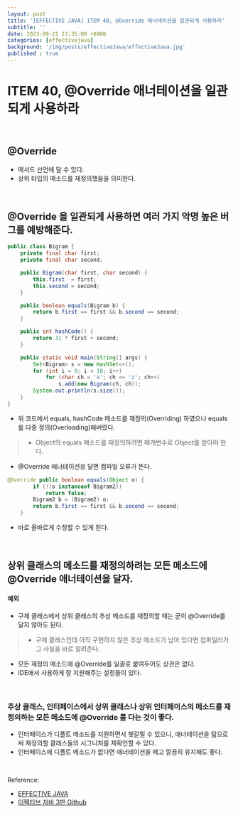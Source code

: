 ```yaml
---
layout: post
title: '[EFFECTIVE JAVA] ITEM 40, @Override 애너테이션을 일관되게 사용하라'
subtitle: ''
date: 2023-09-21 13:35:00 +0900
categories: [effectivejava]
background: '/img/posts/effectiveJava/effectiveJava.jpg'
published : true
---
```


# ITEM 40, @Override 애너테이션을 일관되게 사용하라

<br>

## @Override
- 메서드 선언에 달 수 있다.
- 상위 타입의 메소드를 재정의했음을 의미한다. 

<br>

## @Override 을 일관되게 사용하면 여러 가지 악명 높은 버그를 예방해준다.

```java
public class Bigram {
    private final char first;
    private final char second;

    public Bigram(char first, char second) {
        this.first  = first;
        this.second = second;
    }

    public boolean equals(Bigram b) {
        return b.first == first && b.second == second;
    }

    public int hashCode() {
        return 31 * first + second;
    }

    public static void main(String[] args) {
        Set<Bigram> s = new HashSet<>();
        for (int i = 0; i < 10; i++)
            for (char ch = 'a'; ch <= 'z'; ch++)
                s.add(new Bigram(ch, ch));
        System.out.println(s.size());
    }
}
```

- 위 코드에서 equals, hashCode 메소드를 재정의(Overriding) 하였으나 equals를 다중 정의(Overloading)해버렸다.
> - Object의 equals 메소드를 재정의하려면 매개변수로 Object를 받아야 한다.
- @Override 애너테이션응 달면 컴파일 오류가 뜬다.

```java
@Override public boolean equals(Object o) {
        if (!(o instanceof Bigram2))
            return false;
        Bigram2 b = (Bigram2) o;
        return b.first == first && b.second == second;
    }
```

- 바로 올바르게 수정할 수 있게 된다. 

<br>

## 상위 클래스의 메소드를 재정의하려는 모든 메소드에 @Override 애너테이션을 달자.

#### 예외
- 구체 클래스에서 상위 클래스의 추상 메소드를 재정의할 때는 굳이 @Override를 달지 않아도 된다. 
> - 구체 클래스인데 아직 구현하지 않은 추상 메소드가 남아 있다면 컴파일러가 그 사실을 바로 알려준다.
- 모든 재정의 메소드에 @Override를 일괄로 붙여두어도 상관은 없다.
- IDE애서 사용하게 잘 지원해주는 설정들이 있다.

<br>

### 추상 클래스, 인터페이스에서 상위 클래스나 상위 인터페이스의 메소드를 재정의하는 모든 메소드에 @Override 를 다는 것이 좋다.
- 인터페이스가 디폴트 메소드를 지원하면서 헷갈릴 수 있으니, 애너테이션을 닮으로써 재정의할 클래스들의 시그니처를 재확인할 수 있다.
- 인터페이스에 디폴트 메소드가 없다면 애너테이션을 떼고 깔끔히 유지해도 좋다. 

<br>

Reference:

- [EFFECTIVE JAVA](https://front.wemakeprice.com/product/121854081?search_keyword=%25EC%259D%25B4%25ED%258E%2599%25ED%258B%25B0%25EB%25B8%258C%2520%25EC%259E%2590%25EB%25B0%2594&_service=5&_no=1)
- [이펙티브 자바 3판 Github](https://github.com/WegraLee/effective-java-3e-source-code)
